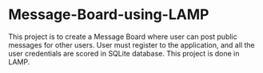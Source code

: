 # Message-Board-using-LAMP
This project is to create a Message Board where user can post public messages for other users. User must register to the application, and all the user credentials are scored in SQLite database. This project is done in LAMP.
